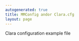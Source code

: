 ```yaml
---
autogenerated: true
title: MMConfig andor Clara.cfg
layout: page
---
```


Clara configuration example file
